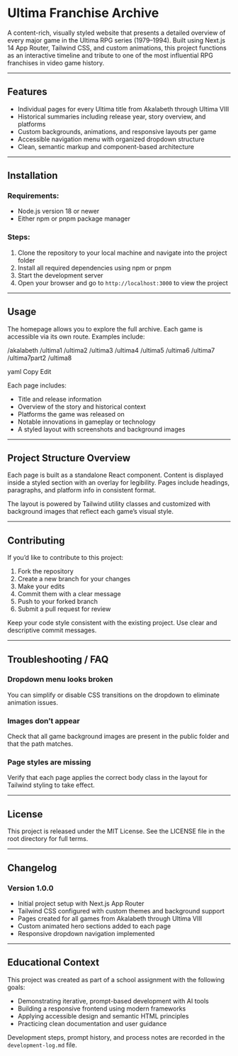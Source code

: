 # Ultima Franchise Archive

A content-rich, visually styled website that presents a detailed overview of every major game in the Ultima RPG series (1979–1994). Built using Next.js 14 App Router, Tailwind CSS, and custom animations, this project functions as an interactive timeline and tribute to one of the most influential RPG franchises in video game history.

---

## **Features**

- Individual pages for every Ultima title from Akalabeth through Ultima VIII
- Historical summaries including release year, story overview, and platforms
- Custom backgrounds, animations, and responsive layouts per game
- Accessible navigation menu with organized dropdown structure
- Clean, semantic markup and component-based architecture

---

## **Installation**

### Requirements:

- Node.js version 18 or newer
- Either npm or pnpm package manager

### Steps:

1. Clone the repository to your local machine and navigate into the project folder
2. Install all required dependencies using npm or pnpm
3. Start the development server
4. Open your browser and go to `http://localhost:3000` to view the project

---

## **Usage**

The homepage allows you to explore the full archive. Each game is accessible via its own route. Examples include:

/akalabeth
/ultima1
/ultima2
/ultima3
/ultima4
/ultima5
/ultima6
/ultima7
/ultima7part2
/ultima8

yaml
Copy
Edit

Each page includes:

- Title and release information
- Overview of the story and historical context
- Platforms the game was released on
- Notable innovations in gameplay or technology
- A styled layout with screenshots and background images

---

## **Project Structure Overview**

Each page is built as a standalone React component. Content is displayed inside a styled section with an overlay for legibility. Pages include headings, paragraphs, and platform info in consistent format.

The layout is powered by Tailwind utility classes and customized with background images that reflect each game’s visual style.

---

## **Contributing**

If you’d like to contribute to this project:

1. Fork the repository
2. Create a new branch for your changes
3. Make your edits
4. Commit them with a clear message
5. Push to your forked branch
6. Submit a pull request for review

Keep your code style consistent with the existing project. Use clear and descriptive commit messages.

---

## **Troubleshooting / FAQ**

### Dropdown menu looks broken

You can simplify or disable CSS transitions on the dropdown to eliminate animation issues.

### Images don’t appear

Check that all game background images are present in the public folder and that the path matches.

### Page styles are missing

Verify that each page applies the correct body class in the layout for Tailwind styling to take effect.

---

## **License**

This project is released under the MIT License. See the LICENSE file in the root directory for full terms.

---

## **Changelog**

### Version 1.0.0

- Initial project setup with Next.js App Router
- Tailwind CSS configured with custom themes and background support
- Pages created for all games from Akalabeth through Ultima VIII
- Custom animated hero sections added to each page
- Responsive dropdown navigation implemented

---

## **Educational Context**

This project was created as part of a school assignment with the following goals:

- Demonstrating iterative, prompt-based development with AI tools
- Building a responsive frontend using modern frameworks
- Applying accessible design and semantic HTML principles
- Practicing clean documentation and user guidance

Development steps, prompt history, and process notes are recorded in the `development-log.md` file.
